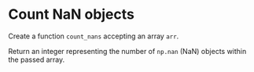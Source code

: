 # Count NaN objects

Create a function `count_nans` accepting an array `arr`.

Return an integer representing the number of `np.nan` (NaN) objects within the passed array.
